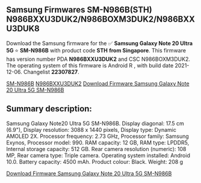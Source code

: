 <h2>Samsung Firmwares SM-N986B(STH) N986BXXU3DUK2/N986BOXM3DUK2/N986BXXU3DUK8</h2>
Download the Samsung firmware for the ✅ <strong>Samsung Galaxy Note 20 Ultra 5G </strong> ⭐ <strong>SM-N986B</strong> with product code <strong>STH</strong> <strong> from Singapore</strong>. This firmware has version number PDA <strong>N986BXXU3DUK2</strong> and CSC N986BOXM3DUK2. The operating system of this firmware is Android R , with build date 2021-12-06. Changelist <strong>22307827</strong>.


[SM-N986B](https://samfirm.shop/samsung/model/SM-N986B)
[N986BXXU3DUK2](https://samfirm.shop/samsung/pda/N986BXXU3DUK2)
[Download Firmware Samsung Galaxy Note 20 Ultra 5G SM-N986B](https://samfirm.shop/samsung/firmware/480218)
<h2>Summary description:</h2>
<p>Samsung Galaxy Note20 Ultra 5G SM-N986B. Display diagonal: 17.5 cm (6.9"), Display resolution: 3088 x 1440 pixels, Display type: Dynamic AMOLED 2X. Processor frequency: 2.73 GHz, Processor family: Samsung Exynos, Processor model: 990. RAM capacity: 12 GB, RAM type: LPDDR5, Internal storage capacity: 512 GB. Rear camera resolution (numeric): 108 MP, Rear camera type: Triple camera. Operating system installed: Android 10.0. Battery capacity: 4500 mAh. Product colour: Black. Weight: 208 g</p>


[Download Firmware Samsung Galaxy Note 20 Ultra 5G SM-N986B](https://samfirm.shop/samsung/firmware/480218)
